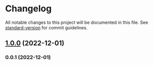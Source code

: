 # Changelog

All notable changes to this project will be documented in this file. See [standard-version](https://github.com/conventional-changelog/standard-version) for commit guidelines.

## [1.0.0](https://github.com/Kikobeats/send-http/compare/v0.0.1...v1.0.0) (2022-12-01)

### 0.0.1 (2022-12-01)
